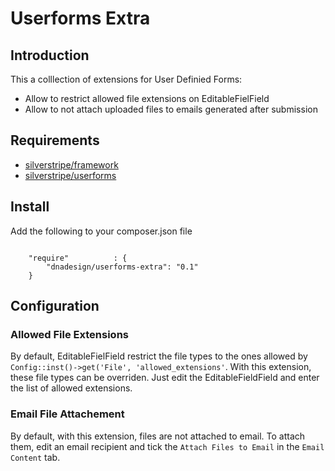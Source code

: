 # Userforms Extra

## Introduction

This a colllection of extensions for User Definied Forms:
- Allow to restrict allowed file extensions on EditableFielField
- Allow to not attach uploaded files to emails generated after submission

## Requirements
* [silverstripe/framework](https://github.com/silverstripe/framework)
* [silverstripe/userforms](https://github.com/silverstripe/silverstripe-userforms)

## Install
Add the following to your composer.json file

```

    "require"          : {
		"dnadesign/userforms-extra": "0.1"
	}

```
## Configuration

### Allowed File Extensions

By default, EditableFielField restrict the file types to the ones allowed by `Config::inst()->get('File', 'allowed_extensions'`. With this extension, these file types can be overriden.
Just edit the EditableFieldField and enter the list of allowed extensions.

### Email File Attachement

By default, with this extension, files are not attached to email. To attach them, edit an email recipient and tick the `Attach Files to Email` in the `Email Content` tab.